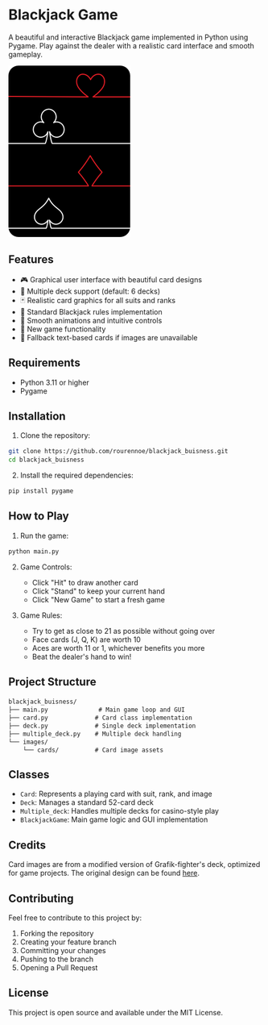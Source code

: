 # Blackjack Game

A beautiful and interactive Blackjack game implemented in Python using Pygame. Play against the dealer with a realistic card interface and smooth gameplay.

![Blackjack Game Screenshot](images/cards/back_dark.png)

## Features

- 🎮 Graphical user interface with beautiful card designs
- 🎲 Multiple deck support (default: 6 decks)
- 🃏 Realistic card graphics for all suits and ranks
- 🎯 Standard Blackjack rules implementation
- 🎨 Smooth animations and intuitive controls
- 🔄 New game functionality
- 💫 Fallback text-based cards if images are unavailable

## Requirements

- Python 3.11 or higher
- Pygame

## Installation

1. Clone the repository:
```bash
git clone https://github.com/rourennoe/blackjack_buisness.git
cd blackjack_buisness
```

2. Install the required dependencies:
```bash
pip install pygame
```

## How to Play

1. Run the game:
```bash
python main.py
```

2. Game Controls:
   - Click "Hit" to draw another card
   - Click "Stand" to keep your current hand
   - Click "New Game" to start a fresh game

3. Game Rules:
   - Try to get as close to 21 as possible without going over
   - Face cards (J, Q, K) are worth 10
   - Aces are worth 11 or 1, whichever benefits you more
   - Beat the dealer's hand to win!

## Project Structure

```
blackjack_buisness/
├── main.py              # Main game loop and GUI
├── card.py             # Card class implementation
├── deck.py             # Single deck implementation
├── multiple_deck.py    # Multiple deck handling
└── images/
    └── cards/          # Card image assets
```

## Classes

- `Card`: Represents a playing card with suit, rank, and image
- `Deck`: Manages a standard 52-card deck
- `Multiple_deck`: Handles multiple decks for casino-style play
- `BlackjackGame`: Main game logic and GUI implementation

## Credits

Card images are from a modified version of Grafik-fighter's deck, optimized for game projects. The original design can be found [here](https://www.sketchappsources.com/free-source/3060-cards-deck-template-sketch-freebie-resource.html).

## Contributing

Feel free to contribute to this project by:
1. Forking the repository
2. Creating your feature branch
3. Committing your changes
4. Pushing to the branch
5. Opening a Pull Request

## License

This project is open source and available under the MIT License.